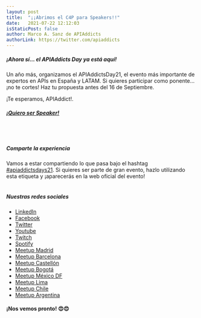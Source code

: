 ```yaml
---
layout: post
title:  "¡¡Abrimos el C4P para Speakers!!"
date:   2021-07-22 12:12:03
isStaticPost: false
author: Marco A. Sanz de APIAddicts
authorLink: https://twitter.com/apiaddicts
---
```


##### **¡Ahora sí... el APIAddicts Day ya está aquí!**

Un año más, organizamos el APIAddictsDay21, el evento más importante de expertos en APIs en España y LATAM. 
Si quieres participar como ponente... ¡no te cortes! 
Haz tu propuesta antes del 16 de Septiembre.

¡Te esperamos, APIAddict!.

##### [<b>¡Quiero ser Speaker!</b>](https://forms.gle/zSWfG7xLY4MdVRW27)
</br>
</br>

##### Comparte la experiencia
Vamos a estar compartiendo lo que pasa bajo el hashtag [#apiaddictsdays21](https://twitter.com/search?q=%23apiaddictsdays21&src=typed_query). Si quieres ser parte de gran evento, hazlo utilizando esta etiqueta y ¡aparecerás en la web oficial del evento! 
</br>
</br>

##### Nuestras redes sociales
- [LinkedIn](https://www.linkedin.com/company/apiaddicts)
- [Facebook](https://www.facebook.com/apiaddicts/)
- [Twitter](https://twitter.com/apiaddicts)
- [Youtube](https://www.youtube.com/channel/UCepaRmZBCmbdU4QqNhSV5jQ/videos)
- [Twitch](https://www.twitch.tv/apiaddicts)
- [Spotify](https://open.spotify.com/show/7iUK6AUQug2nBhvayt6sni)
- [Meetup Madrid](https://www.meetup.com/es-ES/preview/ApiAddicts)
- [Meetup Barcelona](https://www.meetup.com/es-ES/preview/ApiAddictsBCN)
- [Meetup Castellón](https://www.meetup.com/es-ES/APIAddictsCAS)
- [Meetup Bogotá](https://www.meetup.com/es-ES/APIAddictsCO)
- [Meetup México DF](https://www.meetup.com/es-ES/APIAddictsMX)
- [Meetup Lima](https://www.meetup.com/es-ES/APIAddictsPE)
- [Meetup Chile](https://www.meetup.com/es-ES/APIAddictsCH)
- [Meetup Argentina](https://www.meetup.com/es-ES/APIAddictsAR)


#### ¡Nos vemos pronto! 😍😍 </br>

